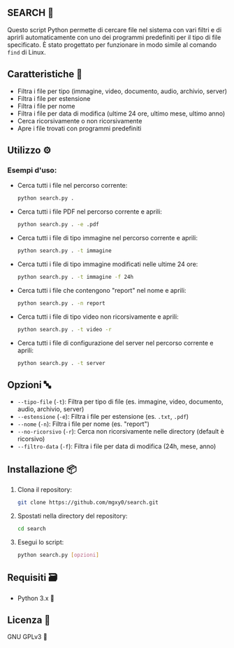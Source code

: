 ## SEARCH 🔎

Questo script Python permette di cercare file nel sistema con vari filtri e di aprirli automaticamente con uno dei programmi predefiniti per il tipo di file specificato. È stato progettato per funzionare in modo simile al comando `find` di Linux.

## Caratteristiche 🩻

- Filtra i file per tipo (immagine, video, documento, audio, archivio, server)
- Filtra i file per estensione
- Filtra i file per nome
- Filtra i file per data di modifica (ultime 24 ore, ultimo mese, ultimo anno)
- Cerca ricorsivamente o non ricorsivamente
- Apre i file trovati con programmi predefiniti

## Utilizzo ⚙️

### Esempi d'uso:

- Cerca tutti i file nel percorso corrente:
  ```sh
  python search.py .
  ```

- Cerca tutti i file PDF nel percorso corrente e aprili:
  ```sh
  python search.py . -e .pdf
  ```

- Cerca tutti i file di tipo immagine nel percorso corrente e aprili:
  ```sh
  python search.py . -t immagine
  ```

- Cerca tutti i file di tipo immagine modificati nelle ultime 24 ore:
  ```sh
  python search.py . -t immagine -f 24h
  ```

- Cerca tutti i file che contengono "report" nel nome e aprili:
  ```sh
  python search.py . -n report
  ```

- Cerca tutti i file di tipo video non ricorsivamente e aprili:
  ```sh
  python search.py . -t video -r
  ```

- Cerca tutti i file di configurazione del server nel percorso corrente e aprili:
  ```sh
  python search.py . -t server
  ```

## Opzioni 🔤

- `--tipo-file` (`-t`): Filtra per tipo di file (es. immagine, video, documento, audio, archivio, server)
- `--estensione` (`-e`): Filtra i file per estensione (es. `.txt`, `.pdf`)
- `--nome` (`-n`): Filtra i file per nome (es. "report")
- `--no-ricorsivo` (`-r`): Cerca non ricorsivamente nelle directory (default è ricorsivo)
- `--filtro-data` (`-f`): Filtra i file per data di modifica (24h, mese, anno)

## Installazione 📦

1. Clona il repository:
   ```sh
   git clone https://github.com/mgxy0/search.git
   ```
2. Spostati nella directory del repository:
   ```sh
   cd search
   ```
3. Esegui lo script:
   ```sh
   python search.py [opzioni]
   ```

## Requisiti 🗃️

- Python 3.x 🐍

## Licenza 📄

GNU GPLv3 🐃
